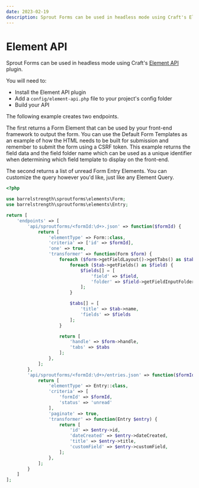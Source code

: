 ```yaml
---
date: 2023-02-19
description: Sprout Forms can be used in headless mode using Craft's Element API plugin.
---
```


# Element API

Sprout Forms can be used in headless mode using Craft's [Element API](https://plugins.craftcms.com/element-api) plugin.

You will need to:

- Install the Element API plugin
- Add a `config/element-api.php` file to your project's config folder
- Build your API

The following example creates two endpoints.

The first returns a Form Element that can be used by your front-end framework to output the form. You can use the Default Form Templates as an example of how the HTML needs to be built for submission and remember to submit the form using a CSRF token. This example returns the field data and the field folder name which can be used as a unique identifier when determining which field template to display on the front-end.

The second returns a list of unread Form Entry Elements. You can customize the query however you'd like, just like any Element Query.

``` php
<?php

use barrelstrength\sproutforms\elements\Form;
use barrelstrength\sproutforms\elements\Entry;

return [
    'endpoints' => [
        'api/sproutforms/<formId:\d+>.json' => function($formId) {
            return [
                'elementType' => Form::class,
                'criteria' => ['id' => $formId],
                'one' => true,
                'transformer' => function(Form $form) {
                    foreach ($form->getFieldLayout()->getTabs() as $tab) {
                        foreach ($tab->getFields() as $field) {
                            $fields[] = [
                                'field' => $field,
                                'folder' => $field->getFieldInputFolder()
                            ];
                        }

                        $tabs[] = [
                            'title' => $tab->name,
                            'fields' => $fields
                        ];
                    }

                    return [
                        'handle' => $form->handle,
                        'tabs' => $tabs
                    ];
                },
            ];
        },
        'api/sproutforms/<formId:\d+>/entries.json' => function($formId) {
            return [
                'elementType' => Entry::class,
                'criteria' => [
                    'formId' => $formId,
                    'status' => 'unread'
                ],
                'paginate' => true,
                'transformer' => function(Entry $entry) {
                    return [
                        'id' => $entry->id,
                        'dateCreated' => $entry->dateCreated,
                        'title' => $entry->title,
                        'customField' => $entry->customField,
                    ];
                },
            ];
        }
    ]
];
```
